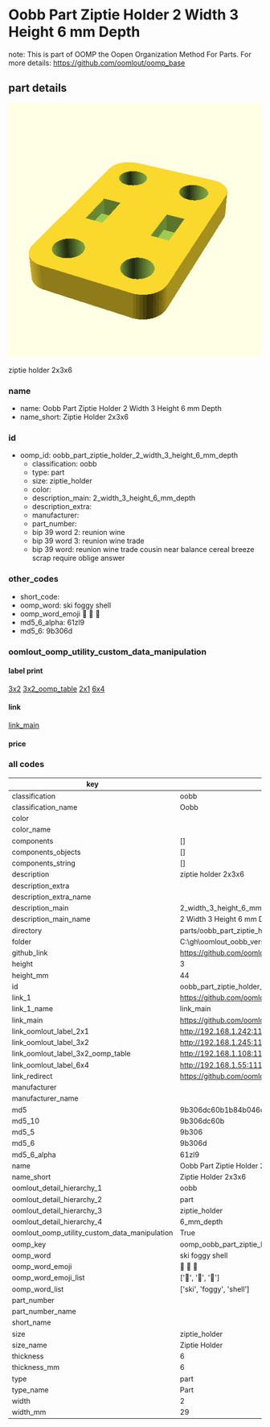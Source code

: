 # Oobb Part Ziptie Holder 2 Width 3 Height 6 mm Depth  

note: This is part of OOMP the Oopen Organization Method For Parts. For more details: https://github.com/oomlout/oomp_base

##  part details
  

[![](3dpr.png)](3dpr.png)

ziptie holder 2x3x6



### name
* name: Oobb Part Ziptie Holder 2 Width 3 Height 6 mm Depth
* name_short: Ziptie Holder 2x3x6 
### id
* oomp_id: oobb_part_ziptie_holder_2_width_3_height_6_mm_depth
  * classification: oobb
  * type: part
  * size: ziptie_holder
  * color: 
  * description_main: 2_width_3_height_6_mm_depth
  * description_extra: 
  * manufacturer: 
  * part_number: 
  * bip 39 word 2: reunion wine
  * bip 39 word 3: reunion wine trade
  * bip 39 word: reunion wine trade cousin near balance cereal breeze scrap require oblige answer

### other_codes
* short_code: 
* oomp_word: ski foggy shell
* oomp_word_emoji :ski: :foggy: :shell:
* md5_6_alpha: 61zl9
* md5_6: 9b306d






### oomlout_oomp_utility_custom_data_manipulation
#### label print
[3x2](http://192.168.1.245:1112/?label=oomp%2061zl9)
[3x2_oomp_table](http://192.168.1.108:1112/?label=oomp%2061zl9)
[2x1](http://192.168.1.242:1112/?label=oomp%2061zl9)
[6x4](http://192.168.1.55:1112/?label=oomp%2061zl9)    

#### link

[link_main](https://github.com/oomlout/oomlout_oobb_version_4_generated_parts/tree/main/navigation_oomp/oobb/part/ziptie_holder/2_width_3_height_6_mm_depth/part)                              

#### price







### all codes 
| key | value |  
| --- | --- |  
| classification | oobb |  
| classification_name | Oobb |  
| color |  |  
| color_name |  |  
| components | [] |  
| components_objects | [] |  
| components_string | [] |  
| description | ziptie holder 2x3x6 |  
| description_extra |  |  
| description_extra_name |  |  
| description_main | 2_width_3_height_6_mm_depth |  
| description_main_name | 2 Width 3 Height 6 mm Depth |  
| directory | parts/oobb_part_ziptie_holder_2_width_3_height_6_mm_depth |  
| folder | C:\gh\oomlout_oobb_version_4_generated_parts\parts\oobb_part_ziptie_holder_2_width_3_height_6_mm_depth |  
| github_link | https://github.com/oomlout/oomlout_oomp_part_src/tree/main/parts/oobb_part_ziptie_holder_2_width_3_height_6_mm_depth |  
| height | 3 |  
| height_mm | 44 |  
| id | oobb_part_ziptie_holder_2_width_3_height_6_mm_depth |  
| link_1 | https://github.com/oomlout/oomlout_oobb_version_4_generated_parts/tree/main/navigation_oomp/oobb/part/ziptie_holder/2_width_3_height_6_mm_depth/part |  
| link_1_name | link_main |  
| link_main | https://github.com/oomlout/oomlout_oobb_version_4_generated_parts/tree/main/navigation_oomp/oobb/part/ziptie_holder/2_width_3_height_6_mm_depth/part |  
| link_oomlout_label_2x1 | http://192.168.1.242:1112/?label=oomp%2061zl9 |  
| link_oomlout_label_3x2 | http://192.168.1.245:1112/?label=oomp%2061zl9 |  
| link_oomlout_label_3x2_oomp_table | http://192.168.1.108:1112/?label=oomp%2061zl9 |  
| link_oomlout_label_6x4 | http://192.168.1.55:1112/?label=oomp%2061zl9 |  
| link_redirect | https://github.com/oomlout/oomlout_oobb_version_4_generated_parts/tree/main/parts/oobb_ziptie_holder_02_03_06 |  
| manufacturer |  |  
| manufacturer_name |  |  
| md5 | 9b306dc60b1b84b046c9c317cd7ee5c2 |  
| md5_10 | 9b306dc60b |  
| md5_5 | 9b306 |  
| md5_6 | 9b306d |  
| md5_6_alpha | 61zl9 |  
| name | Oobb Part Ziptie Holder 2 Width 3 Height 6 mm Depth |  
| name_short | Ziptie Holder 2x3x6  |  
| oomlout_detail_hierarchy_1 | oobb |  
| oomlout_detail_hierarchy_2 | part |  
| oomlout_detail_hierarchy_3 | ziptie_holder |  
| oomlout_detail_hierarchy_4 | 6_mm_depth |  
| oomlout_oomp_utility_custom_data_manipulation | True |  
| oomp_key | oomp_oobb_part_ziptie_holder_2_width_3_height_6_mm_depth |  
| oomp_word | ski foggy shell |  
| oomp_word_emoji | :ski: :foggy: :shell: |  
| oomp_word_emoji_list | [':ski:', ':foggy:', ':shell:'] |  
| oomp_word_list | ['ski', 'foggy', 'shell'] |  
| part_number |  |  
| part_number_name |  |  
| short_name |  |  
| size | ziptie_holder |  
| size_name | Ziptie Holder |  
| thickness | 6 |  
| thickness_mm | 6 |  
| type | part |  
| type_name | Part |  
| width | 2 |  
| width_mm | 29 |  
